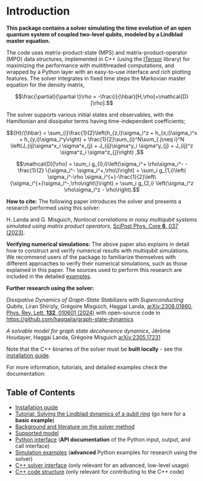 # Introduction

**This package contains a solver simulating the time evolution of an open quantum system of coupled two-level qubits, modeled by a Lindblad master equation.**

The code uses matrix-product-state (MPS) and matrix-product-operator (MPO) data structures, implemented in C++ (using the [ITensor](https://itensor.org/) library) for maximizing the performance with multithreaded computations, and wrapped by a Python layer with an easy-to-use interface and rich plotting features. The solver integrates in fixed time steps the Markovian master equation for the density matrix,

  ```math
\frac{\partial}{\partial t}\rho = -\frac{i}{\hbar}[H,\rho]+\mathcal{D}[\rho].
  ```

The solver supports various initial states and observables, with the Hamiltonian and dissipator terms having time-independent coefficients;

  ```math
{H}/{\hbar} = \sum_{i}\frac{1}{2}\left(h_{z,i}\sigma_i^z  + h_{x,i}\sigma_i^x + h_{y,i}\sigma_i^y\right) + \frac{1}{2}\sum_{i}^N\sum_{ j\neq i}^N \left(J_{ij}\sigma^x_i \sigma^x_{j} + J_{ij}\sigma^y_i \sigma^y_{j} + J_{ij}^z \sigma^z_i \sigma^z_{j}\right) ,
```
```math
\mathcal{D}[\rho] = \sum_i g_{0,i}\left(\sigma_i^+ \rho\sigma_i^- - \frac{1}{2} \{\sigma_i^- \sigma_i^+,\rho\}\right) + \sum_i g_{1,i}\left( \sigma_i^-\rho \sigma_i^{+}-\frac{1}{2}\left\{\sigma_i^{+}\sigma_i^-,\rho\right\}\right) + \sum_i g_{2,i} \left(\sigma_i^z \rho\sigma_i^z - \rho\right).
```

**How to cite:** The following paper introduces the solver and presents a research performed using this solver:

H. Landa and G. Misguich, *Nonlocal correlations in noisy multiqubit systems simulated using matrix product operators*,
[SciPost Phys. Core **6**, 037 (2023)](https://scipost.org/SciPostPhysCore.6.2.037).

**Verifying numerical simulations:** The above paper also explains in detail how to construct and verify numerical results with multiqubit simulations. We recommend users of the package to familiarize themselves with different approaches to verify their numerical simulations, such as those explained in this paper. The sources used to perform this research are included in the detailed [examples](docs/examples.md).

**Further research using the solver:**

_Dissipative Dynamics of Graph-State Stabilizers with Superconducting Qubits_, Liran Shirizly, Grégoire Misguich, Haggai Landa, [arXiv:2308.01860](https://arxiv.org/abs/2308.01860), [Phys. Rev. Lett. **132**, 010601 (2024)](https://doi.org/10.1103/PhysRevLett.132.010601)
with open-source code in https://github.com/haggaila/graph-state-dynamics

_A solvable model for graph state decoherence dynamics_, Jérôme Houdayer, Haggai Landa, Grégoire Misguich [arXiv:2305.17231](https://arxiv.org/abs/2305.17231)

Note that the C++ binaries of the solver must be **built locally** - see the [installation guide](INSTALL.md).

For more information, tutorials, and detailed examples check the documentation:

## Table of Contents

* [Installation guide](INSTALL.md)
* [Tutorial: Solving the Lindblad dynamics of a qubit ring](docs/qubit_chain_tutorial.ipynb) (go here for a **basic example**)
* [Background and literature on the solver method](docs/background.md)
* [Supported model](docs/dynamical_model.md)
* [Python interface](docs/API_DOCS.md) (**API documentation** of the Python input, output, and call interface)
* [Simulation examples](docs/examples.md)  (**advanced** Python examples for research using the solver)
* [C++ solver interface](docs/cpp_solver_interface.md) (only relevant for an advanced, low-level usage)
* [C++ code structure](docs/cpp_code_structure.md) (only relevant for contributing to the C++ code)
